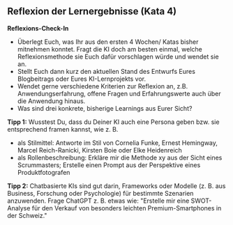 ## Reflexion der Lernergebnisse (Kata 4)

**Reflexions-Check-In**

- Überlegt Euch, was Ihr aus den ersten 4 Wochen/ Katas bisher mitnehmen konntet. Fragt die KI doch am besten einmal, welche Reflexionsmethode sie Euch dafür vorschlagen würde und wendet sie an.
- Stellt Euch dann kurz den aktuellen Stand des Entwurfs Eures Blogbeitrags oder Eures KI-Lernprojekts vor.
- Wendet gerne verschiedene Kriterien zur Reflexion an, z.B. Anwendungserfahrung, offene Fragen und Erfahrungswerte auch über die Anwendung hinaus.
- Was sind drei konkrete, bisherige Learnings aus Eurer Sicht?

**Tipp 1:** Wusstest Du, dass du Deiner KI auch eine Persona geben bzw. sie entsprechend framen kannst, wie z. B.
- als Stilmittel: Antworte im Stil von Cornelia Funke, Ernest Hemingway, Marcel Reich-Ranicki, Kirsten Boie oder Elke Heidenreich
- als Rollenbeschreibung: Erkläre mir die Methode xy aus der Sicht eines Scrummasters; Erstelle einen Prompt aus der Perspektive eines Produktfotografen

**Tipp 2:** Chatbasierte KIs sind gut darin, Frameworks oder Modelle (z. B. aus Business, Forschung oder Psychologie) für bestimmte Szenarien anzuwenden. Frage ChatGPT z. B. etwas wie: "Erstelle mir eine SWOT-Analyse für den Verkauf von besonders leichten Premium-Smartphones in der Schweiz."
